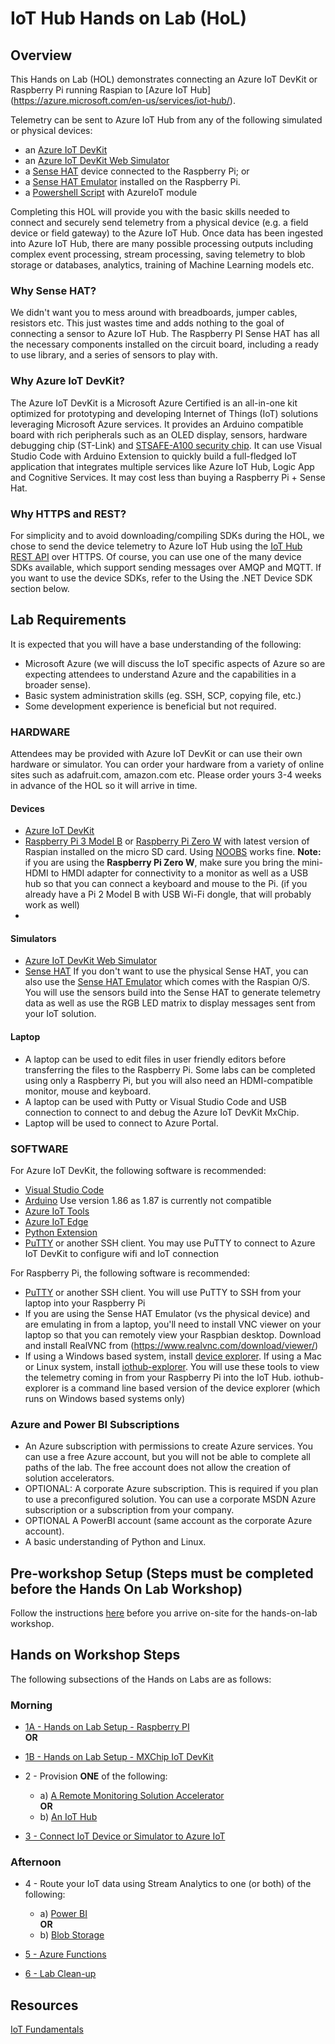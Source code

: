 # IoT Hub Hands on Lab (HoL)

## Overview

This Hands on Lab (HOL) demonstrates connecting an Azure IoT DevKit or Raspberry Pi running Raspian to [Azure IoT Hub] (https://azure.microsoft.com/en-us/services/iot-hub/).

Telemetry can be sent to Azure IoT Hub from any of the following simulated or physical devices:
- an [Azure IoT DevKit](https://microsoft.github.io/azure-iot-developer-kit/)
- an [Azure IoT DevKit Web Simulator](https://azure-samples.github.io/iot-devkit-web-simulator/)
- a [Sense HAT](https://www.raspberrypi.org/products/sense-hat/) device connected to the Raspberry Pi; or
- a [Sense HAT Emulator](https://www.raspberrypi.org/blog/sense-hat-emulator/) installed on the Raspberry Pi.
- a [Powershell Script](./Powershell) with AzureIoT module

Completing this HOL will provide you with the basic skills needed to connect and securely send telemetry from a physical device (e.g. a field device or field gateway) to the Azure IoT Hub.  Once data has been ingested into Azure IoT Hub, there are many possible processing outputs including complex event processing, stream processing, saving telemetry to blob storage or databases, analytics, training of Machine Learning models etc.

### Why Sense HAT?

We didn't want you to mess around with breadboards, jumper cables, resistors etc. This just wastes time and adds nothing to the goal of connecting a sensor to Azure IoT Hub. The Raspberry PI Sense HAT has all the necessary components installed on the circuit board, including a ready to use library, and a series of sensors to play with.

### Why Azure IoT DevKit?

The Azure IoT DevKit is a Microsoft Azure Certified is an all-in-one kit optimized for prototyping and developing Internet of Things (IoT) solutions leveraging Microsoft Azure services. It provides an Arduino compatible board with rich peripherals such as an OLED display, sensors, hardware debugging chip (ST-Link) and [STSAFE-A100 security chip](https://www.st.com/en/secure-mcus/stsafe-a100.html). It can use Visual Studio Code with Arduino Extension to quickly build a full-fledged IoT application that integrates multiple services like Azure IoT Hub, Logic App and Cognitive Services.  It may cost less than buying a Raspberry Pi + Sense Hat.

### Why HTTPS and REST?

For simplicity and to avoid downloading/compiling SDKs during the HOL, we chose to send the device telemetry to Azure IoT Hub using the [IoT Hub REST API](https://docs.microsoft.com/en-us/rest/api/iothub/) over HTTPS. Of course, you can use one of the many device SDKs available, which support sending messages over AMQP and MQTT. If you want to use the device SDKs, refer to the Using the .NET Device SDK section below.

## Lab Requirements

It is expected that you will have a base understanding of the following:
- Microsoft Azure (we will discuss the IoT specific aspects of Azure so are expecting attendees to understand Azure and the capabilities in a broader sense).
- Basic system administration skills (eg. SSH, SCP, copying file, etc.)
- Some development experience is beneficial but not required.

### HARDWARE 

Attendees may be provided with Azure IoT DevKit or can use their own hardware or simulator. You can order your hardware from a variety of online sites such as adafruit.com, amazon.com etc. Please order yours 3-4 weeks in advance of the HOL so it will arrive in time.

#### Devices

- [Azure IoT DevKit](https://microsoft.github.io/azure-iot-developer-kit/)
- [Raspberry Pi 3 Model B](https://www.raspberrypi.org/products/raspberry-pi-3-model-b/) or [Raspberry Pi Zero W](https://www.raspberrypi.org/products/raspberry-pi-zero-w/) with latest version of Raspian installed on the micro SD card. Using [NOOBS](https://www.raspberrypi.org/downloads/noobs/) works fine.  **Note:** if you are using the **Raspberry Pi Zero W**, make sure you bring the mini-HDMI to HMDI adapter for connectivity to a monitor as well as a USB hub so that you can connect a keyboard and mouse to the Pi. (if you already have a Pi 2 Model B with USB Wi-Fi dongle, that will probably work as well)
- 
#### Simulators

- [Azure IoT DevKit Web Simulator](https://azure-samples.github.io/iot-devkit-web-simulator/)
- [Sense HAT](https://www.raspberrypi.org/products/sense-hat/)
  If you don't want to use the physical Sense HAT, you can also use the [Sense HAT Emulator](https://www.raspberrypi.org/blog/sense-hat-emulator/) which comes with the Raspian O/S. You will use the sensors build into the Sense HAT to generate telemetry data as well as use the RGB LED matrix to display messages sent from your IoT solution. 

#### Laptop

- A laptop can be used to edit files in user friendly editors before transferring the files to the Raspberry Pi. Some labs can be completed using only a Raspberry Pi, but you will also need an HDMI-compatible monitor, mouse and keyboard.  
- A laptop can be used with Putty or Visual Studio Code and USB connection to connect to and debug the Azure IoT DevKit MxChip.
- Laptop will be used to connect to Azure Portal.

### SOFTWARE

For Azure IoT DevKit, the following software is recommended:
- [Visual Studio Code](https://code.visualstudio.com/)
- [Arduino](https://www.arduino.cc/en/Main/OldSoftwareReleases#previous) Use version 1.86 as 1.87 is currently not compatible
- [Azure IoT Tools](https://marketplace.visualstudio.com/items?itemName=vsciot-vscode.azure-iot-tools)
- [Azure IoT Edge](https://marketplace.visualstudio.com/items?itemName=vsciot-vscode.azure-iot-edge)
- [Python Extension](https://marketplace.visualstudio.com/items?itemName=ms-python.python)
- [PuTTY](http://www.chiark.greenend.org.uk/~sgtatham/putty/latest.html) or another SSH client. You may use PuTTY to connect to Azure IoT DevKit to configure wifi and IoT connection

For Raspberry Pi, the following software is recommended:
- [PuTTY](http://www.chiark.greenend.org.uk/~sgtatham/putty/latest.html) or another SSH client. You will use PuTTY to SSH from your laptop into your Raspberry Pi
- If you are using the Sense HAT Emulator (vs the physical device) and are emulating in from a laptop, you'll need to install VNC viewer on your laptop so that you can remotely view your Raspbian desktop. Download and install RealVNC from (https://www.realvnc.com/download/viewer/)
- If using a Windows based system, install [device explorer](https://github.com/Azure/azure-iot-sdk-csharp/releases/download/2018-3-13/SetupDeviceExplorer.msi). If using a Mac or Linux system, install [iothub-explorer](https://github.com/azure/iothub-explorer). You will use these tools to view the telemetry coming in from your Raspberry Pi into the IoT Hub. iothub-explorer is a command line based version of the device explorer (which runs on Windows based systems only)


### Azure and Power BI Subscriptions 

- An Azure subscription with permissions to create Azure services.  You can use a free Azure account, but you will not be able to complete all paths of the lab.  The free account does not allow the creation of solution accelerators.  
- OPTIONAL: A corporate Azure subscription. This is required if you plan to use a preconfigured solution. You can use a corporate MSDN Azure subscription or a subscription from your company. 
- OPTIONAL A PowerBI account (same account as the corporate Azure account).
- A basic understanding of Python and Linux.

## Pre-workshop Setup (Steps must be completed before the Hands On Lab Workshop)

Follow the instructions [here](/HOL/IOTHubPiHackathon/Prep) before you arrive on-site for the hands-on-lab workshop. 

## Hands on Workshop Steps

The following subsections of the Hands on Labs are as follows: 

### Morning

 * [1A - Hands on Lab Setup - Raspberry PI](/HOL/IOTHubPiHackathon/1A) <BR>
    **OR**<br>
 * [1B - Hands on Lab Setup - MXChip IoT DevKit](/HOL/IOTHubPiHackathon/1B)

 * 2 - Provision **ONE** of the following:<br>
   * a) [A Remote Monitoring Solution Accelerator](/HOL/IOTHubPiHackathon/2) <BR>
   **OR**<br>
   * b) [An IoT Hub](/HOL/IOTHubPiHackathon/2b)<br>

 * [3 - Connect IoT Device or Simulator to Azure IoT](/HOL/IOTHubPiHackathon/3)

### Afternoon

 * 4 - Route your IoT data using Stream Analytics to one (or both) of the following:<br>
   * a) [Power BI](/HOL/IOTHubPiHackathon/StreamAnalytics)<BR>
   **OR**
   * b) [Blob Storage](/HOL/IOTHubPiHackathon/BlobStorage)

 * [5 - Azure Functions](/HOL/IOTHubPiHackathon/AzureFunction)
 
 * [6 - Lab Clean-up](/HOL/IOTHubPiHackathon/Cleanup)

## Resources

[IoT Fundamentals](https://docs.microsoft.com/en-us/azure/iot-fundamentals/)
